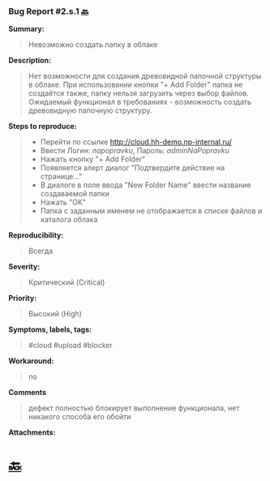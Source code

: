 ### Bug Report #2.s.1 [🔙](../solutions/solution_2.md)
**Summary:**
> Невозможно создать папку в облаке

**Description:**
> Нет возможности для создания древовидной папочной структуры в облаке.
> При использовании кнопки "+ Add Folder" папка не создаётся также, папку нельзя загрузить через выбор файлов.\
> Ожидаемый функционал в требованиях - возможность создать древовидную папочную структуру.

**Steps to reproduce:**
> - Перейти по ссылке http://cloud.hh-demo.np-internal.ru/
> - Ввести Логин: *napopravku*, Пароль: *adminNaPopravku* 
> - Нажать кнопку "+ Add Folder"
> - Появляется алерт диалог "Подтвердите действие на странице..."
> - В диалоге в поле ввода "New Folder Name" ввести название создаваемой папки
> - Нажать "OK"
> - Папка с заданным именем не отображается в списке файлов и каталога облака



**Reproducibility:**
> Всегда
> 
**Severity:**
> Критический (Critical)   
> 
**Priority:**
> Высокий (High)
> 
**Symptoms, labels, tags:**
> #cloud #upload #blocker
> 
**Workaround:**
> no
> 
**Comments**
> дефект полностью блокирует выполнение функционала, нет никакого способа его обойти
 
**Attachments:**
> 

# [🔙](../solutions/solution_2.md)